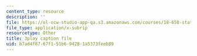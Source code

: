 ```yaml
---
content_type: resource
description: ''
file: https://ol-ocw-studio-app-qa.s3.amazonaws.com/courses/18-650-statistics-for-applications-fall-2016/b7ad4f8767f151b694281a5373feeb89_C_W1adH-NVE.vtt
file_type: application/x-subrip
resourcetype: Other
title: 3play caption file
uid: b7ad4f87-67f1-51b6-9428-1a5373feeb89
---
```

